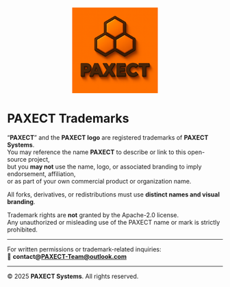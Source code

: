 <p align="center">
  <img src="ChatGPT%20Image%202%20okt%202025%2C%2022_33_51.png" alt="PAXECT logo" width="200"/>
</p>

# PAXECT Trademarks

“**PAXECT**” and the **PAXECT logo** are registered trademarks of **PAXECT Systems**.  
You may reference the name **PAXECT** to describe or link to this open-source project,  
but you **may not** use the name, logo, or associated branding to imply endorsement, affiliation,  
or as part of your own commercial product or organization name.

All forks, derivatives, or redistributions must use **distinct names and visual branding**.

Trademark rights are **not** granted by the Apache-2.0 license.  
Any unauthorized or misleading use of the PAXECT name or mark is strictly prohibited.

---

For written permissions or trademark-related inquiries:  
📧 **contact@PAXECT-Team@outlook.com**

---

© 2025 **PAXECT Systems**. All rights reserved.
